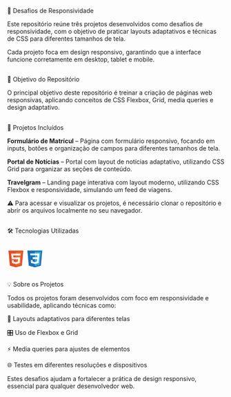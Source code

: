 📱 Desafios de Responsividade

Este repositório reúne três projetos desenvolvidos como desafios de responsividade, com o objetivo de praticar layouts adaptativos e técnicas de CSS para diferentes tamanhos de tela.

Cada projeto foca em design responsivo, garantindo que a interface funcione corretamente em desktop, tablet e mobile.
##
🎯 Objetivo do Repositório

O principal objetivo deste repositório é treinar a criação de páginas web responsivas, aplicando conceitos de CSS Flexbox, Grid, media queries e design adaptativo.
##
💜 Projetos Incluídos

**Formulário de Matrícul** – Página com formulário responsivo, focando em inputs, botões e organização de campos para diferentes tamanhos de tela.

**Portal de Notícias** – Portal com layout de notícias adaptativo, utilizando CSS Grid para organizar as seções de conteúdo.

**Travelgram** – Landing page interativa com layout moderno, utilizando CSS Flexbox e responsividade, simulando um feed de viagens.

⚠️ Para acessar e visualizar os projetos, é necessário clonar o repositório e abrir os arquivos localmente no seu navegador.

##
🛠️ Tecnologias Utilizadas
<div style="display: inline_block"><br> <img align="center" alt="HTML5" height="40" width="40" src="https://raw.githubusercontent.com/devicons/devicon/master/icons/html5/html5-original.svg"> <img align="center" alt="CSS3" height="40" width="40" src="https://raw.githubusercontent.com/devicons/devicon/master/icons/css3/css3-original.svg"> </div>

##
💡 Sobre os Projetos

Todos os projetos foram desenvolvidos com foco em responsividade e usabilidade, aplicando técnicas como:

📱 Layouts adaptativos para diferentes telas

🎛️ Uso de Flexbox e Grid

⚡ Media queries para ajustes de elementos

🌐 Testes em diferentes resoluções e dispositivos

Estes desafios ajudam a fortalecer a prática de design responsivo, essencial para qualquer desenvolvedor web.
